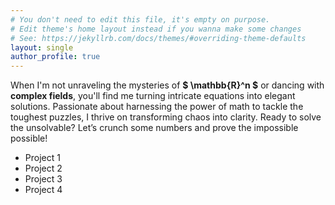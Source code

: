 ```yaml
---
# You don't need to edit this file, it's empty on purpose.
# Edit theme's home layout instead if you wanna make some changes
# See: https://jekyllrb.com/docs/themes/#overriding-theme-defaults
layout: single
author_profile: true
---
```


When I'm not unraveling the mysteries of **$ \mathbb{R}^n $** or dancing with **complex fields**, you'll find me turning intricate equations into elegant solutions. Passionate about harnessing the power of math to tackle the toughest puzzles, I thrive on transforming chaos into clarity. Ready to solve the unsolvable? Let’s crunch some numbers and prove the impossible possible!
- Project 1
- Project 2
- Project 3
- Project 4

